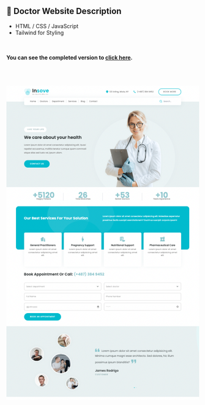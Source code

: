 ## 💉 Doctor Website Description

- HTML / CSS / JavaScript
- Tailwind for Styling

</br></br>
**You can see the completed version to [click here](https://doctor-website-murex.vercel.app).**
</br></br>
</br></br>

![Overview](assets/project-overview.png)
